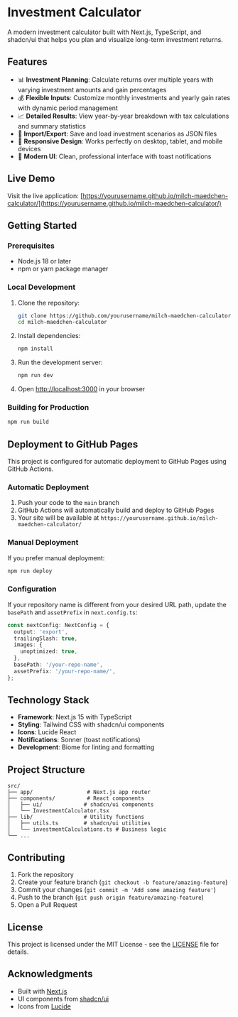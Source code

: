 # Investment Calculator

A modern investment calculator built with Next.js, TypeScript, and shadcn/ui that helps you plan and visualize long-term investment returns.

## Features

- 📊 **Investment Planning**: Calculate returns over multiple years with varying investment amounts and gain percentages
- 💰 **Flexible Inputs**: Customize monthly investments and yearly gain rates with dynamic period management
- 📈 **Detailed Results**: View year-by-year breakdown with tax calculations and summary statistics
- 💾 **Import/Export**: Save and load investment scenarios as JSON files
- 📱 **Responsive Design**: Works perfectly on desktop, tablet, and mobile devices
- 🎨 **Modern UI**: Clean, professional interface with toast notifications

## Live Demo

Visit the live application: [https://yourusername.github.io/milch-maedchen-calculator/](https://yourusername.github.io/milch-maedchen-calculator/)

## Getting Started

### Prerequisites

- Node.js 18 or later
- npm or yarn package manager

### Local Development

1. Clone the repository:
   ```bash
   git clone https://github.com/yourusername/milch-maedchen-calculator.git
   cd milch-maedchen-calculator
   ```

2. Install dependencies:
   ```bash
   npm install
   ```

3. Run the development server:
   ```bash
   npm run dev
   ```

4. Open [http://localhost:3000](http://localhost:3000) in your browser

### Building for Production

```bash
npm run build
```

## Deployment to GitHub Pages

This project is configured for automatic deployment to GitHub Pages using GitHub Actions.

### Automatic Deployment

1. Push your code to the `main` branch
2. GitHub Actions will automatically build and deploy to GitHub Pages
3. Your site will be available at `https://yourusername.github.io/milch-maedchen-calculator/`

### Manual Deployment

If you prefer manual deployment:

```bash
npm run deploy
```

### Configuration

If your repository name is different from your desired URL path, update the `basePath` and `assetPrefix` in `next.config.ts`:

```typescript
const nextConfig: NextConfig = {
  output: 'export',
  trailingSlash: true,
  images: {
    unoptimized: true,
  },
  basePath: '/your-repo-name',
  assetPrefix: '/your-repo-name/',
};
```

## Technology Stack

- **Framework**: Next.js 15 with TypeScript
- **Styling**: Tailwind CSS with shadcn/ui components
- **Icons**: Lucide React
- **Notifications**: Sonner (toast notifications)
- **Development**: Biome for linting and formatting

## Project Structure

```
src/
├── app/                 # Next.js app router
├── components/          # React components
│   ├── ui/             # shadcn/ui components
│   └── InvestmentCalculator.tsx
├── lib/                # Utility functions
│   ├── utils.ts        # shadcn/ui utilities
│   └── investmentCalculations.ts # Business logic
└── ...
```

## Contributing

1. Fork the repository
2. Create your feature branch (`git checkout -b feature/amazing-feature`)
3. Commit your changes (`git commit -m 'Add some amazing feature'`)
4. Push to the branch (`git push origin feature/amazing-feature`)
5. Open a Pull Request

## License

This project is licensed under the MIT License - see the [LICENSE](LICENSE) file for details.

## Acknowledgments

- Built with [Next.js](https://nextjs.org/)
- UI components from [shadcn/ui](https://ui.shadcn.com/)
- Icons from [Lucide](https://lucide.dev/)
